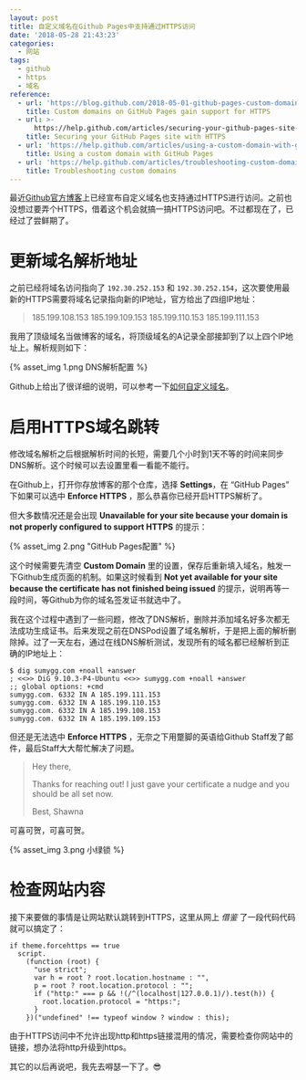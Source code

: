 ```yaml
---
layout: post
title: 自定义域名在Github Pages中支持通过HTTPS访问
date: '2018-05-28 21:43:23'
categories:
  - 网站
tags:
  - github
  - https
  - 域名
reference:
  - url: 'https://blog.github.com/2018-05-01-github-pages-custom-domains-https/'
    title: Custom domains on GitHub Pages gain support for HTTPS
  - url: >-
      https://help.github.com/articles/securing-your-github-pages-site-with-https/
    title: Securing your GitHub Pages site with HTTPS
  - url: 'https://help.github.com/articles/using-a-custom-domain-with-github-pages/'
    title: Using a custom domain with GitHub Pages
  - url: 'https://help.github.com/articles/troubleshooting-custom-domains/'
    title: Troubleshooting custom domains
---
```


最近[Github官方博客](https://blog.github.com/2018-05-01-github-pages-custom-domains-https/)上已经宣布自定义域名也支持通过HTTPS进行访问。之前也没想过要弄个HTTPS，借着这个机会就搞一搞HTTPS访问吧。不过都现在了，已经过了尝鲜期了。

# 更新域名解析地址

之前已经将域名访问指向了 `192.30.252.153` 和 `192.30.252.154`，这次要使用最新的HTTPS需要将域名记录指向新的IP地址，官方给出了四组IP地址：

> 185.199.108.153
> 185.199.109.153
> 185.199.110.153
> 185.199.111.153

我用了顶级域名当做博客的域名，将顶级域名的A记录全部接卸到了以上四个IP地址上。解析规则如下：

{% asset_img 1.png DNS解析配置 %}

Github上给出了很详细的说明，可以参考一下[如何自定义域名](https://help.github.com/articles/using-a-custom-domain-with-github-pages/)。

# 启用HTTPS域名跳转

修改域名解析之后根据解析时间的长短，需要几个小时到1天不等的时间来同步DNS解析。这个时候可以去设置里看一看能不能行。

在Github上，打开你存放博客的那个仓库，选择 **Settings**，在 “GitHub Pages” 下如果可以选中 **Enforce HTTPS** ，那么恭喜你已经开启HTTPS解析了。

但大多数情况还是会出现 **Unavailable for your site because your domain is not properly configured to support HTTPS** 的提示：

{% asset_img 2.png "GitHub Pages配置" %}

这个时候需要先清空 **Custom Domain** 里的设置，保存后重新填入域名，触发一下Github生成页面的机制。如果这时候看到 **Not yet available for your site because the certificate has not finished being issued** 的提示，说明再等一段时间，等Github为你的域名签发证书就选中了。

我在这个过程中遇到了一些问题，修改了DNS解析，删除并添加域名好多次都无法成功生成证书。后来发现之前在DNSPod设置了域名解析，于是把上面的解析删除掉。过了一天左右，通过在线DNS解析测试，发现所有的域名都已经解析到正确的IP地址上：

```shell
$ dig sumygg.com +noall +answer
; <<>> DiG 9.10.3-P4-Ubuntu <<>> sumygg.com +noall +answer
;; global options: +cmd
sumygg.com. 6332 IN A 185.199.111.153
sumygg.com. 6332 IN A 185.199.110.153
sumygg.com. 6332 IN A 185.199.108.153
sumygg.com. 6332 IN A 185.199.109.153
```

但还是无法选中 **Enforce HTTPS** ，无奈之下用蹩脚的英语给Github Staff发了邮件，最后Staff大大帮忙解决了问题。

> Hey there,
>
> Thanks for reaching out! I just gave your certificate a nudge and you should be all set now.
>
> Best,
> Shawna

可喜可贺，可喜可贺。

{% asset_img 3.png 小绿锁 %}

# 检查网站内容

接下来要做的事情是让网站默认跳转到HTTPS，这里从网上 _借鉴_ 了一段代码代码就可以搞定了：

```pug
if theme.forcehttps == true
  script.
    (function (root) {
      "use strict";
      var h = root ? root.location.hostname : "",
      p = root ? root.location.protocol : "";
      if ("http:" === p && !(/^(localhost|127.0.0.1)/).test(h)) {
        root.location.protocol = "https:";
      }
    })("undefined" !== typeof window ? window : this);
```

由于HTTPS访问中不允许出现http和https链接混用的情况，需要检查你网站中的链接，想办法将http升级到https。

其它的以后再说吧，我先去嘚瑟一下了。:sunglasses:
